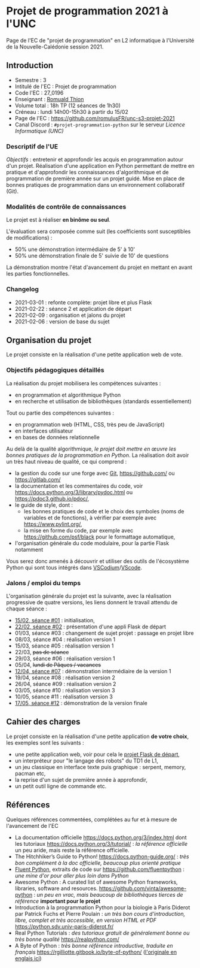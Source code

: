 Projet de programmation 2021 à l'UNC
====================================

Page de l'EC de "projet de programmation" en L2 informatique à l'Université de la Nouvelle-Calédonie session 2021.

Introduction
------------

* Semestre : 3
* Intitulé de l'EC : Projet de programmation
* Code l'EC : 27_0196
* Enseignant : [Romuald Thion](mailto:romuald.thion@unc.nc)
* Volume total : 18h TP (12 séances de 1h30)
* Créneau : lundi 14h00-15h30 à partir du 15/02
* Page de l'EC : <https://github.com/romulusFR/unc-s3-projet-2021>
* Canal Discord : `#projet-programmation-python` sur le serveur _Licence Informatique (UNC)_

### Descriptif de l'UE

*Objectifs* : entretenir et approfondir les acquis en programmation autour d'un projet.
Réalisation d'une application en Python permettant de mettre en pratique et d'approfondir les connaissances d'algorithmique et de programmation de première année sur un projet guidé.
Mise en place de bonnes pratiques de programmation dans un environnement collaboratif (Git).

### Modalités de contrôle de connaissances

Le projet est à réaliser **en binôme ou seul**.

L'évaluation sera composée comme suit (les coefficients sont susceptibles de modifications) :

* 50% une démonstration intermédiaire de 5' à 10'
* 50% une démonstration finale de 5' suivie de 10' de questions

La démonstration montre l'état d'avancement du projet en mettant en avant les parties fonctionnelles.

### Changelog

* 2021-03-01 : refonte complète: projet libre et plus Flask
* 2021-02-22 : séance 2 et application de départ
* 2021-02-09 : organisation et jalons du projet
* 2021-02-06 : version de base du sujet

Organisation du projet
----------------------

Le projet consiste en la réalisation d'une petite application web de vote.

### Objectifs pédagogiques détaillés

La réalisation du projet mobilisera les compétences suivantes :

* en programmation et algorithmique Python
* en recherche et utilisation de bibliothèques (standards essentiellement)

Tout ou partie des compétences suivantes :

* en programmation web (HTML, CSS, très peu de JavaScript)
* en interfaces utilisateur
* en bases de données relationnelle

Au delà de la qualité algorithmique, _le projet doit mettre en œuvre les bonnes pratiques de la programmation en Python_.
La réalisation doit avoir un très haut niveau de qualité, ce qui comprend :

* la gestion du code sur une forge avec [Git](https://git-scm.com/), <https://github.com/> ou <https://gitlab.com/>
* la documentation et les commentaires du code, voir <https://docs.python.org/3/library/pydoc.html> ou <https://pdoc3.github.io/pdoc/>,
* le guide de style, dont :
  - les bonnes pratiques de code et le choix des symboles (noms de variables et de fonctions), à vérifier par exemple avec <https://www.pylint.org/>,
  - la mise en forme du code, par exemple avec <https://github.com/psf/black> pour le formattage automatique,
* l'organisation générale du code modulaire, pour la partie Flask notamment

Vous serez donc amenés à découvrir et utiliser des outils de l'écosystème Python qui sont tous intégrés dans [VSCodium](https://vscodium.com/)/[VScode](https://code.visualstudio.com/).

### Jalons / emploi du temps

L'organisation générale du projet est la suivante, avec la réalisation progressive de quatre versions, les liens donnent le travail attendu de chaque séance :

* [15/02, séance #01](seances/SEANCE_01.md) : initialisation,
* [22/02, séance #02](seances/SEANCE_02.md) : présentation d'une appli Flask de départ
* 01/03, séance #03 : changement de sujet projet : passage en projet libre
* 08/03, séance #04 : réalisation version 1
* 15/03, séance #05 : réalisation version 1
* 22/03, ~~pas de séance~~
* 29/03, séance #06 : réalisation version 1
* 05/04, ~~lundi de Pâques / vacances~~
* [12/04, séance #07](seances/SEANCE_07.md) : démonstration intermédiaire de la version 1
* 19/04, séance #08 : réalisation version 2
* 26/04, séance #09 : réalisation version 2
* 03/05, séance #10 : réalisation version 3
* 10/05, séance #11 : réalisation version 3
* [17/05, séance #12](seances/SEANCE_12.md) : démonstration de la version finale

Cahier des charges
------------------

Le projet consiste en la réalisation d'une petite application **de votre choix**, les exemples sont les suivants :

* une petite application web, voir pour cela le [projet Flask de départ](mini-app/app.py),
* un interpréteur pour "le langage des robots" du TD1 de L1,
* un jeu classique en interface texte puis graphique : serpent, memory, pacman etc,
* la reprise d'un sujet de première année à approfondir,
* un petit outil ligne de commande etc.

Références
----------

Quelques références commentées, complétées au fur et à mesure de l'avancement de l'EC

* La documentation officielle <https://docs.python.org/3/index.html> dont les tutoriaux <https://docs.python.org/3/tutorial/> : _la référence officielle_ un peu aride, mais reste la référence officielle.
* The Hitchhiker’s Guide to Python! <https://docs.python-guide.org/> : _très bon complément à la doc officielle, beaucoup plus orienté pratique_
* [Fluent Python](http://shop.oreilly.com/product/0636920032519.do), extraits de code sur <https://github.com/fluentpython> : _une mine d'or pour aller plus loin dans Python_
* Awesome Python : A curated list of awesome Python frameworks, libraries, software and resources. <https://github.com/vinta/awesome-python> : _un peu en vrac, mais beaucoup de bibliothèques tierces de référence_ **important pour le projet**
* Introduction à la programmation Python pour la biologie à Paris Diderot par Patrick Fuchs et Pierre Poulain : _un très bon cours d'introduction, libre, complet et très accessible, en version HTML et PDF_ <https://python.sdv.univ-paris-diderot.fr/>
* Real Python Tutorials  : _des tutoriaux gratuit de généralement bonne ou très bonne qualité_ <https://realpython.com/>
* A Byte of Python : _très bonne référence introductive, traduite en français_ <https://rgilliotte.gitbook.io/byte-of-python/> ([l'originale en englais ici](https://python.swaroopch.com/))
